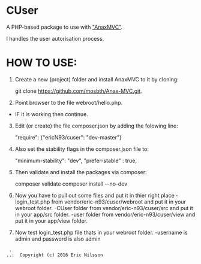 CUser
=========

A PHP-based package to use with ["AnaxMVC"](https://github.com/mosbth/Anax-MVC).

I handles the user autorisation process.


HOW TO USE:
===========

1. Create a new (project) folder and install AnaxMVC to it by cloning:

    git clone https://github.com/mosbth/Anax-MVC.git.

2. Point browser to the file webroot/hello.php.
- IF it is working then continue.

3. Edit (or create) the file composer.json by adding the folowing line:

    "require": {"ericN93/cuser": "dev-master"}

4. Also set the stability flags in the composer.json file to:

    "minimum-stability": "dev",
    "prefer-stable" : true,

5. Then validate and install the packages via composer:

    composer validate
    composer install --no-dev

6. Now you have to pull out some files and put it in thier right place
  -login_test.php from vendor/eric-n93/cuser/webroot and put it in your webroot folder.
  -CUser folder from vendor/eric-n93/cuser/src and put it in your app/src folder.
  -user folder from vendor/eric-n93/cuser/view and put it in your app/view folder.

7. Now test login_test.php file thats in your webroot folder.
-username is admin and password is also admin




```
 .  
..:  Copyright (c) 2016 Eric Nilsson
```
